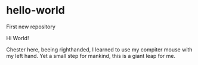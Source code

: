 # hello-world
First new repository

Hi World!

Chester here, beeing righthanded, I learned to use my compiter mouse with my left hand.
Yet a small step for mankind, this is a giant leap for me.
